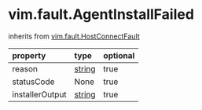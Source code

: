 vim.fault.AgentInstallFailed
============================
inherits from [vim.fault.HostConnectFault](docs/vim.fault.HostConnectFault.md)

| property | type | optional |
|:---------|:-----|:---------|
| reason | [string](string.md "string") | true |
| statusCode | None | true |
| installerOutput | [string](string.md "string") | true |
